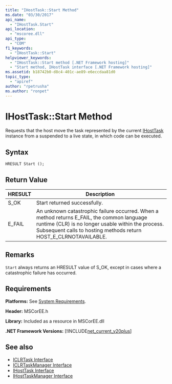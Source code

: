 ```yaml
---
title: "IHostTask::Start Method"
ms.date: "03/30/2017"
api_name: 
  - "IHostTask.Start"
api_location: 
  - "mscoree.dll"
api_type: 
  - "COM"
f1_keywords: 
  - "IHostTask::Start"
helpviewer_keywords: 
  - "IHostTask::Start method [.NET Framework hosting]"
  - "Start method, IHostTask interface [.NET Framework hosting]"
ms.assetid: b18742b0-d8c4-401c-ae89-e6eccdaa81d0
topic_type: 
  - "apiref"
author: "rpetrusha"
ms.author: "ronpet"
---
```

# IHostTask::Start Method
Requests that the host move the task represented by the current [IHostTask](../../../../docs/framework/unmanaged-api/hosting/ihosttask-interface.md) instance from a suspended to a live state, in which code can be executed.  
  
## Syntax  
  
```  
HRESULT Start ();  
```  
  
## Return Value  
  
|HRESULT|Description|  
|-------------|-----------------|  
|S_OK|Start returned successfully.|  
|E_FAIL|An unknown catastrophic failure occurred. When a method returns E_FAIL, the common language runtime (CLR) is no longer usable within the process. Subsequent calls to hosting methods return HOST_E_CLRNOTAVAILABLE.|  
  
## Remarks  
 `Start` always returns an HRESULT value of S_OK, except in cases where a catastrophic failure has occurred.  
  
## Requirements  
 **Platforms:** See [System Requirements](../../../../docs/framework/get-started/system-requirements.md).  
  
 **Header:** MSCorEE.h  
  
 **Library:** Included as a resource in MSCorEE.dll  
  
 **.NET Framework Versions:** [!INCLUDE[net_current_v20plus](../../../../includes/net-current-v20plus-md.md)]  
  
## See also
- [ICLRTask Interface](../../../../docs/framework/unmanaged-api/hosting/iclrtask-interface.md)
- [ICLRTaskManager Interface](../../../../docs/framework/unmanaged-api/hosting/iclrtaskmanager-interface.md)
- [IHostTask Interface](../../../../docs/framework/unmanaged-api/hosting/ihosttask-interface.md)
- [IHostTaskManager Interface](../../../../docs/framework/unmanaged-api/hosting/ihosttaskmanager-interface.md)
